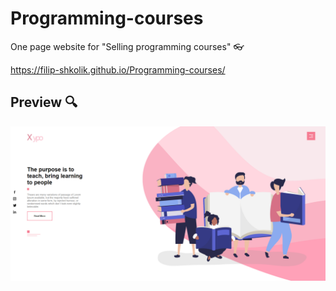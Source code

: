 # Programming-courses

One page website for "Selling programming courses" 👓

https://filip-shkolik.github.io/Programming-courses/

## Preview :mag:
![Image alt](https://github.com/filip-shkolik/Programming-courses/blob/main/preview/preview.png)
